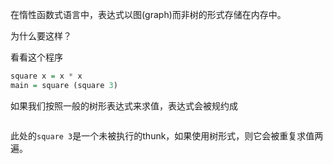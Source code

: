 在惰性函数式语言中，表达式以图(graph)而非树的形式存储在内存中。

为什么要这样？

看看这个程序

```haskell
square x = x * x
main = square (square 3)
```

如果我们按照一般的树形表达式来求值，表达式会被规约成

```mermaid

```

此处的`square 3`是一个未被执行的thunk，如果使用树形式，则它会被重复求值两遍。

